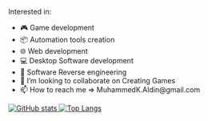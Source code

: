 <p dir="auto">Interested in:</p>

<ul dir="auto">
<li><g-emoji class="g-emoji" alias="video_game" fallback-src="https://github.githubassets.com/images/icons/emoji/unicode/1f3ae.png">
  🎮
  </g-emoji> 
  Game development
</li>
  
<li><g-emoji class="g-emoji" alias="package" fallback-src="https://github.githubassets.com/images/icons/emoji/unicode/1f4e6.png">
  📦
  </g-emoji> 
  Automation tools creation
</li>
  
<li><g-emoji class="g-emoji" alias="computer" fallback-src="https://github.githubassets.com/images/icons/emoji/unicode/1f4bb.png">
  🌐
  </g-emoji> 
  Web development 
 </li>
  
<li><g-emoji class="g-emoji" alias="computer" fallback-src="https://github.githubassets.com/images/icons/emoji/unicode/1f4bb.png">
  💻
  </g-emoji> 
  Desktop Software development
 </li>
  
<li><g-emoji class="g-emoji" alias="closed_lock_with_key" fallback-src="https://github.githubassets.com/images/icons/emoji/unicode/1f510.png">
  🔐
  </g-emoji> 
  Software Reverse engineering
</li>

<li><g-emoji class="g-emoji" alias="closed_lock_with_key" fallback-src="https://github.githubassets.com/images/icons/emoji/unicode/1f510.png">
  💞️
  </g-emoji> 
  I’m looking to collaborate on Creating Games
</li>
 
 <li><g-emoji class="g-emoji" alias="closed_lock_with_key" fallback-src="https://github.githubassets.com/images/icons/emoji/unicode/1f510.png">
  📫
  </g-emoji> 
  How to reach me => MuhammedK.Aldin@gmail.com
</li>
</ul>
<p dir="auto"><a target="_blank" rel="noopener noreferrer" href="https://camo.githubusercontent.com/fba9fb3c111bb3dee611b811d3b1ea19fcb13d942b8b2bb3e43e3f44168fa728/68747470733a2f2f6769746875622d726561646d652d73746174732e76657263656c2e6170702f6170693f757365726e616d653d637261757a65722673686f775f69636f6e733d74727565267468656d653d746f6b796f6e69676874">
  
<img src="https://camo.githubusercontent.com/b9bbcbbc8d2af1fc888d5617ced02e8464d7844d802de1b52d741d3693f2e2ab/68747470733a2f2f6769746875622d726561646d652d73746174732e76657263656c2e6170702f6170693f757365726e616d653d4d7568616d6d65644b416c64696e26636f756e745f707269766174653d74727565" alt="GitHub stats" data-canonical-src="https://github-readme-stats.vercel.app/api?username=MuhammedKAldin&amp;count_private=true" style="max-width: 100%;">
</a>
  
<a href="https://github.com/anuraghazra/github-readme-stats">
<img src="https://camo.githubusercontent.com/c47ba99811b69834e56df58e398631780407d7eaed4dfa84195dc4b3e1069ce7/68747470733a2f2f6769746875622d726561646d652d73746174732e76657263656c2e6170702f6170692f746f702d6c616e67732f3f757365726e616d653d437261757a6572266c61796f75743d636f6d70616374267468656d653d746f6b796f6e69676874" alt="Top Langs" data-canonical-src="https://github-readme-stats.vercel.app/api/top-langs/?username=MuhammedKAldin&amp;layout=compact&amp;theme=tokyonight&count_private=true" style="max-width: 100%;">
</a>
</p>

<!---
MuhammedKAldin/MuhammedKAldin is a ✨ special ✨ repository because its `README.md` (this file) appears on your GitHub profile.
You can click the Preview link to take a look at your changes.
--->
